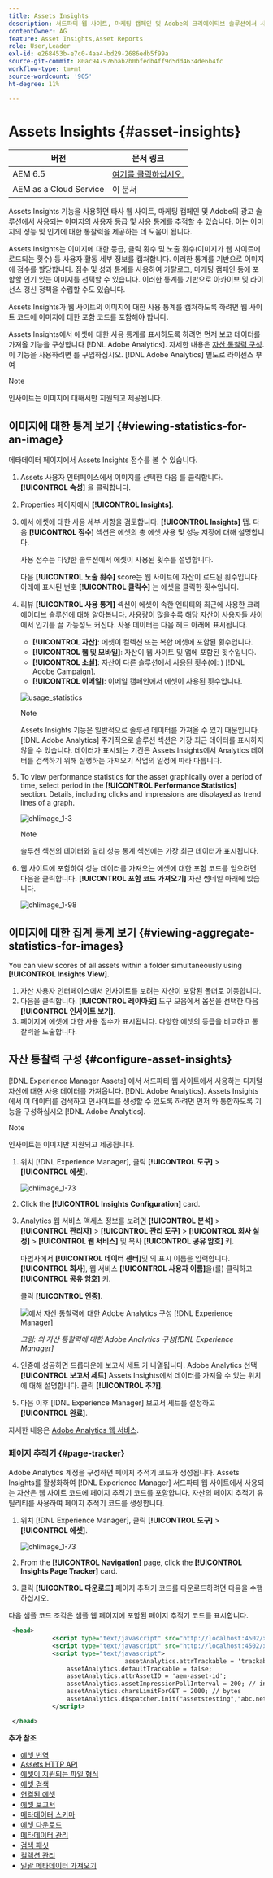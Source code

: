 ```yaml
---
title: Assets Insights
description: 서드파티 웹 사이트, 마케팅 캠페인 및 Adobe의 크리에이티브 솔루션에서 사용되는 이미지의 사용자 등급 및 사용 통계를 추적합니다.
contentOwner: AG
feature: Asset Insights,Asset Reports
role: User,Leader
exl-id: e268453b-e7c0-4aa4-bd29-2686edb5f99a
source-git-commit: 80ac947976bab2b0bfedb4ff9d5dd4634de6b4fc
workflow-type: tm+mt
source-wordcount: '905'
ht-degree: 11%

---
```


# Assets Insights {#asset-insights}

| 버전 | 문서 링크 |
| -------- | ---------------------------- |
| AEM 6.5 | [여기를 클릭하십시오.](https://experienceleague.adobe.com/docs/experience-manager-65/assets/managing/asset-insights.html?lang=en) |
| AEM as a Cloud Service | 이 문서 |

Assets Insights 기능을 사용하면 타사 웹 사이트, 마케팅 캠페인 및 Adobe의 광고 솔루션에서 사용되는 이미지의 사용자 등급 및 사용 통계를 추적할 수 있습니다. 이는 이미지의 성능 및 인기에 대한 통찰력을 제공하는 데 도움이 됩니다.

Assets Insights는 이미지에 대한 등급, 클릭 횟수 및 노출 횟수(이미지가 웹 사이트에 로드되는 횟수) 등 사용자 활동 세부 정보를 캡처합니다. 이러한 통계를 기반으로 이미지에 점수를 할당합니다. 점수 및 성과 통계를 사용하여 카탈로그, 마케팅 캠페인 등에 포함할 인기 있는 이미지를 선택할 수 있습니다. 이러한 통계를 기반으로 아카이브 및 라이선스 갱신 정책을 수립할 수도 있습니다.

Assets Insights가 웹 사이트의 이미지에 대한 사용 통계를 캡처하도록 하려면 웹 사이트 코드에 이미지에 대한 포함 코드를 포함해야 합니다.

Assets Insights에서 에셋에 대한 사용 통계를 표시하도록 하려면 먼저 보고 데이터를 가져올 기능을 구성합니다 [!DNL Adobe Analytics]. 자세한 내용은 [자산 통찰력 구성](#configure-asset-insights). 이 기능을 사용하려면 를 구입하십시오. [!DNL Adobe Analytics] 별도로 라이센스 부여

>[!NOTE]
>
>인사이트는 이미지에 대해서만 지원되고 제공됩니다.

## 이미지에 대한 통계 보기 {#viewing-statistics-for-an-image}

메타데이터 페이지에서 Assets Insights 점수를 볼 수 있습니다.

1. Assets 사용자 인터페이스에서 이미지를 선택한 다음 를 클릭합니다. **[!UICONTROL 속성]** 을 클릭합니다.
1. Properties 페이지에서 **[!UICONTROL Insights]**.
1. 에서 에셋에 대한 사용 세부 사항을 검토합니다. **[!UICONTROL Insights]** 탭. 다음 **[!UICONTROL 점수]** 섹션은 에셋의 총 에셋 사용 및 성능 저장에 대해 설명합니다.

   사용 점수는 다양한 솔루션에서 에셋이 사용된 횟수를 설명합니다.

   다음 **[!UICONTROL 노출 횟수]** score는 웹 사이트에 자산이 로드된 횟수입니다. 아래에 표시된 번호 **[!UICONTROL 클릭수]** 는 에셋을 클릭한 횟수입니다.

1. 리뷰 **[!UICONTROL 사용 통계]** 섹션이 에셋이 속한 엔티티와 최근에 사용한 크리에이티브 솔루션에 대해 알아봅니다. 사용량이 많을수록 해당 자산이 사용자들 사이에서 인기를 끌 가능성도 커진다. 사용 데이터는 다음 헤드 아래에 표시됩니다.

   * **[!UICONTROL 자산]**: 에셋이 컬렉션 또는 복합 에셋에 포함된 횟수입니다.
   * **[!UICONTROL 웹 및 모바일]**: 자산이 웹 사이트 및 앱에 포함된 횟수입니다.
   * **[!UICONTROL 소셜]**: 자산이 다른 솔루션에서 사용된 횟수(예: ) [!DNL Adobe Campaign].
   * **[!UICONTROL 이메일]**: 이메일 캠페인에서 에셋이 사용된 횟수입니다.

   ![usage_statistics](assets/usage_statistics.png)

   >[!NOTE]
   >
   >Assets Insights 기능은 일반적으로 솔루션 데이터를 가져올 수 있기 때문입니다. [!DNL Adobe Analytics] 주기적으로 솔루션 섹션은 가장 최근 데이터를 표시하지 않을 수 있습니다. 데이터가 표시되는 기간은 Assets Insights에서 Analytics 데이터를 검색하기 위해 실행하는 가져오기 작업의 일정에 따라 다릅니다.

1. To view performance statistics for the asset graphically over a period of time, select period in the **[!UICONTROL Performance Statistics]** section. Details, including clicks and impressions are displayed as trend lines of a graph.

   ![chlimage_1-3](assets/chlimage_1-3.jpeg)

   >[!NOTE]
   >
   >솔루션 섹션의 데이터와 달리 성능 통계 섹션에는 가장 최근 데이터가 표시됩니다.

1. 웹 사이트에 포함하여 성능 데이터를 가져오는 에셋에 대한 포함 코드를 얻으려면 다음을 클릭합니다. **[!UICONTROL 포함 코드 가져오기]** 자산 썸네일 아래에 있습니다. <!-- For more information on how to include your Embed code in third-party web pages, see [Using Page Tracker and Embed code in web pages](/help/assets/use-page-tracker.md). -->

   ![chlimage_1-98](assets/chlimage_1-98.png)

## 이미지에 대한 집계 통계 보기 {#viewing-aggregate-statistics-for-images}

You can view scores of all assets within a folder simultaneously using **[!UICONTROL Insights View]**.

1. 자산 사용자 인터페이스에서 인사이트를 보려는 자산이 포함된 폴더로 이동합니다.
1. 다음을 클릭합니다. **[!UICONTROL 레이아웃]** 도구 모음에서 옵션을 선택한 다음 **[!UICONTROL 인사이트 보기]**.
1. 페이지에 에셋에 대한 사용 점수가 표시됩니다. 다양한 에셋의 등급을 비교하고 통찰력을 도출합니다.

<!-- TBD: Commenting as Web Console is not available. Document the appropriate OSGi config method if available in CS.

## Schedule background job {#scheduling-background-job}

Assets Insights fetches usage data for assets from Adobe Analytics report suites in a periodic manner. By default, Assets Insights runs a background job every 24 hours at 2 AM to the fetch data. However, you can modify both the frequency and the time by configuring the **[!UICONTROL Adobe CQ DAM Asset Performance Report Sync Job]** service from the web console.

1. Click the [!DNL Experience Manager] logo, and go to **[!UICONTROL Tools]** > **[!UICONTROL Operations]** > **[!UICONTROL Web Console]**.
1. Open the **[!UICONTROL Adobe CQ DAM Asset Performance Report Sync Job]** service configuration.

   ![chlimage_1-99](assets/chlimage_1-99.png)

1. Specify the desired scheduler frequency and the start time for the job in the property scheduler expression. Save the changes.
-->

## 자산 통찰력 구성 {#configure-asset-insights}

[!DNL Experience Manager Assets] 에서 서드파티 웹 사이트에서 사용하는 디지털 자산에 대한 사용 데이터를 가져옵니다. [!DNL Adobe Analytics]. Assets Insights에서 이 데이터를 검색하고 인사이트를 생성할 수 있도록 하려면 먼저 와 통합하도록 기능을 구성하십시오 [!DNL Adobe Analytics].

>[!NOTE]
>
>인사이트는 이미지만 지원되고 제공됩니다.

1. 위치 [!DNL Experience Manager], 클릭 **[!UICONTROL 도구]** > **[!UICONTROL 에셋]**.

   ![chlimage_1-73](assets/chlimage_1-73.png)

1. Click the **[!UICONTROL Insights Configuration]** card.

1. Analytics 웹 서비스 액세스 정보를 보려면 **[!UICONTROL 분석]** > **[!UICONTROL 관리자]** > **[!UICONTROL 관리 도구]** > **[!UICONTROL 회사 설정]** > **[!UICONTROL 웹 서비스]** 및 복사 **[!UICONTROL 공유 암호]** 키.

   마법사에서 **[!UICONTROL 데이터 센터]**&#x200B;및 의 표시 이름을 입력합니다. **[!UICONTROL 회사]**, 웹 서비스 **[!UICONTROL 사용자 이름]**&#x200B;을(를) 클릭하고 **[!UICONTROL 공유 암호]** 키.

   클릭 **[!UICONTROL 인증]**.

   ![에서 자산 통찰력에 대한 Adobe Analytics 구성 [!DNL Experience Manager]](assets/analytics-insight-config.png)

   *그림: 의 자산 통찰력에 대한 Adobe Analytics 구성[!DNL Experience Manager]*

1. 인증에 성공하면 드롭다운에 보고서 세트 가 나열됩니다. Adobe Analytics 선택 **[!UICONTROL 보고서 세트]** Assets Insights에서 데이터를 가져올 수 있는 위치에 대해 설명합니다. 클릭 **[!UICONTROL 추가]**.

1. 다음 이후 [!DNL Experience Manager] 보고서 세트를 설정하고 **[!UICONTROL 완료]**.

자세한 내용은 [Adobe Analytics 웹 서비스](https://experienceleague.adobe.com/docs/analytics/admin/company-settings/web-services-admin.html#api-access-information).

### 페이지 추적기 {#page-tracker}

Adobe Analytics 계정을 구성하면 페이지 추적기 코드가 생성됩니다. Assets Insights를 활성화하여 [!DNL Experience Manager] 서드파티 웹 사이트에서 사용되는 자산은 웹 사이트 코드에 페이지 추적기 코드를 포함합니다. 자산의 페이지 추적기 유틸리티를 사용하여 페이지 추적기 코드를 생성합니다. <!--  For more information on how to include your Page Tracker code in third-party web pages, see [Using Page Tracker and Embed code in web pages](/help/assets/use-page-tracker.md). -->

1. 위치 [!DNL Experience Manager], 클릭 **[!UICONTROL 도구]** > **[!UICONTROL 에셋]**.

   ![chlimage_1-73](assets/chlimage_1-73.png)

1. From the **[!UICONTROL Navigation]** page, click the **[!UICONTROL Insights Page Tracker]** card.
1. 클릭 **[!UICONTROL 다운로드]** 페이지 추적기 코드를 다운로드하려면 다음을 수행하십시오.

<!--
Add page tracker code, CQDOC-18045, 30/07/2021
-->
다음 샘플 코드 조각은 샘플 웹 페이지에 포함된 페이지 추적기 코드를 표시합니다.

```xml
 <head>
            <script type="text/javascript" src="http://localhost:4502/xxxx/etc.clientlibs/dam/clientlibs/sitecatalyst/appmeasurement.js"></script>
            <script type="text/javascript" src="http://localhost:4502/xxxx/etc.clientlibs/dam/clientlibs/foundation/assetinsights/pagetracker.js"></script>
            <script type="text/javascript">
                                assetAnalytics.attrTrackable = 'trackable';
                assetAnalytics.defaultTrackable = false;
                assetAnalytics.attrAssetID = 'aem-asset-id';
                assetAnalytics.assetImpressionPollInterval = 200; // interval in millis
                assetAnalytics.charsLimitForGET = 2000; // bytes
                assetAnalytics.dispatcher.init("assetstesting","abc.net","bee","list1","eVar3","event8","event7");
            </script>

 </head>
```



<!--

## Using demo package for Assets Insights {#using-demo-package-for-asset-insights}

Using the demo package, you can enable Adobe Assets Insights to capture data from and generate insights for a sample web page.

1. Configure Assets Insights using the instructions in [Configure Assets Insights](#configure-asset-insights).
1. Download the sample [!DNL Experience Manager Assets] package from below and install the package from CRXDE package manager.

   [Get File](assets/insightsdemo.zip)

1. Download the ZIP file containing the sample web page from below and extract on your local file system.

   [Get File](assets/demosite.zip)

1. Click the web page to open it in the web browser.

   >[!CAUTION]
   >
   >Web Page is configured to load asset from the localhost server . In case your server is running somewhere else change server address from localhost to server address in the HTML content of the web page.

   >[!NOTE]
   >
   >The external web page can be in [!DNL Experience Manager] itself.

-->

**추가 참조**

* [에셋 번역](translate-assets.md)
* [Assets HTTP API](mac-api-assets.md)
* [에셋이 지원되는 파일 형식](file-format-support.md)
* [에셋 검색](search-assets.md)
* [연결된 에셋](use-assets-across-connected-assets-instances.md)
* [에셋 보고서](asset-reports.md)
* [메타데이터 스키마](metadata-schemas.md)
* [에셋 다운로드](download-assets-from-aem.md)
* [메타데이터 관리](manage-metadata.md)
* [검색 패싯](search-facets.md)
* [컬렉션 관리](manage-collections.md)
* [일괄 메타데이터 가져오기](metadata-import-export.md)
